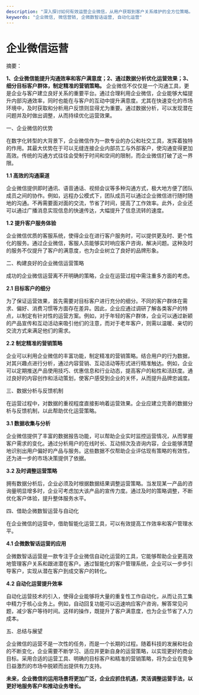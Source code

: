 ```yaml
---
description: "深入探讨如何有效运营企业微信，从用户获取到客户关系维护的全方位策略。"
keywords: "企业微信, 微信营销, 企微数智话运营, 自动化运营"
---
```

# 企业微信运营

摘要：

**1、企业微信能提升沟通效率和客户满意度；2、通过数据分析优化运营效果；3、细分目标客户群体，制定精准的营销策略。** 企业微信不仅仅是一个沟通工具，更是企业与客户建立良好关系的重要平台。通过合理利用企业微信，企业能够大幅提升内部沟通效率，同时也能在与客户的互动中提升满意度。尤其在快速变化的市场环境中，及时获取和分析用户反馈则显得尤为重要。通过数据分析，可以发现潜在问题并及时做出调整，从而持续优化运营效果。

一、企业微信的优势

在数字化转型的大背景下，企业微信作为一款专业的办公和社交工具，发挥着独特的作用。其最大优势在于可以无缝连接企业内部员工与外部客户，使沟通变得更加高效。传统的沟通方式往往会受制于时间和空间的限制，而企业微信打破了这一界限。

**1.1 高效的沟通渠道**

企业微信提供即时通讯、语音通话、视频会议等多种沟通方式，极大地方便了团队成员之间的协作。例如，远程办公模式下，团队成员可以通过企业微信进行随时随地的沟通。不再需要面对面的交流，节省了时间，提高了工作效率。此外，企业还可以通过广播消息实现信息的快速传达，大幅提升了信息流转的速度。

**1.2 提升客户服务体验**

企业微信优质的客服系统，使得企业在进行客户服务时，可以提供更及时、更个性化的服务。通过企业微信，客服人员能够实时响应客户咨询，解决问题。这种及时的服务不仅提升了客户的满意度，也为企业树立了良好的品牌形象。

二、构建良好的企业微信运营策略

成功的企业微信运营离不开明确的策略，企业在运营过程中需注重多方面的考虑。

**2.1 目标客户的细分**

为了保证运营效果，首先需要对目标客户进行充分的细分。不同的客户群体在需求、偏好、消费习惯等方面存在差异。因此，企业应通过调研了解各类客户的特点，以制定有针对性的运营方案。例如，对于年轻的客户群体，企业可以通过新颖的产品宣传和互动活动来吸引他们的注意，而对于老年客户，则需以温暖、亲切的交流方式来满足他们的需求。

**2.2 制定精准的营销策略**

企业可以利用企业微信的丰富功能，制定精准的营销策略。结合用户的行为数据，对其兴趣点进行分析，通过内容营销、互动活动等形式进行精准触达。例如，企业可以定期推送产品使用技巧、优惠信息和行业动态，提高客户的粘性和活跃度。通过良好的内容创作和活动策划，使客户感受到企业的关怀，从而提升品牌忠诚度。

三、数据分析与反馈机制

在运营过程中，对数据的重视程度直接影响着运营效果。企业应建立完善的数据分析与反馈机制，以此帮助优化运营策略。

**3.1 数据收集与分析**

企业微信提供了丰富的数据报告功能，可以帮助企业实时监控运营情况，从而掌握客户需求的变化。通过分析用户的在线时长、互动频次及咨询内容，企业能够清楚地识别出用户偏好的产品与服务。这些数据不仅帮助企业评估现有策略的有效性，还为进一步的市场决策提供了依据。

**3.2 及时调整运营策略**

拥有数据分析后，企业必须及时根据数据结果调整运营策略。当发现某一产品的咨询量明显增多时，企业可考虑加大该产品的宣传力度。通过及时的策略调整，不断优化客户体验，提升整体服务水平。

四、借助企微数智运营与自动化

在企业微信的运营中，借助智能化运营工具，可以有效提高工作效率和客户管理水平。

**4.1 企微数智话运营的应用**

企微数智话运营是一款专注于企业微信自动化运营的工具，它能够帮助企业更高效地管理客户关系和跟进潜在客户。通过智能化的客户管理系统，企业可以一步步引导客户，实现从潜在客户到成交客户的转化。

**4.2 自动化运营提升效率**

自动化运营技术的引入，使得企业能够将大量的重复性工作自动化，从而让员工集中精力于核心业务上。例如，自动回复功能可以迅速响应客户咨询，解答常见问题，减少客户等待时间。这样的操作，既提升了客户满意度，也为企业节省了人力成本。

五、总结与展望

企业微信的运营不是一次性的任务，而是一个长期的过程。随着科技的发展和社会的不断变化，企业需要不断学习、适应并更新自身的运营策略，以实现更好的商业目标。采用合适的运营工具、明确的目标客户和精准的营销策略，将为企业在竞争日益激烈的市场中脱颖而出提供有力支持。

**未来，企业微信的运用场景将更加广泛，企业应抓住机遇，灵活调整运营手法，以更好地服务客户和推动业务增长。**
